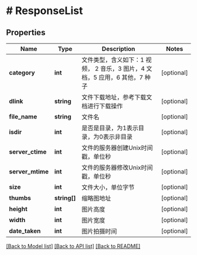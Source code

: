 # # ResponseList

## Properties

Name | Type | Description | Notes
------------ | ------------- | ------------- | -------------
**category** | **int** | 文件类型，含义如下：1 视频， 2 音乐，3 图片，4 文档，5 应用，6 其他，7 种子 | [optional]
**dlink** | **string** | 文件下载地址，参考下载文档进行下载操作 | [optional]
**file_name** | **string** | 文件名 | [optional]
**isdir** | **int** | 是否是目录，为1表示目录，为0表示非目录 | [optional]
**server_ctime** | **int** | 文件的服务器创建Unix时间戳，单位秒 | [optional]
**server_mtime** | **int** | 文件的服务器修改Unix时间戳，单位秒 | [optional]
**size** | **int** | 文件大小，单位字节 | [optional]
**thumbs** | **string[]** | 缩略图地址 | [optional]
**height** | **int** | 图片高度 | [optional]
**width** | **int** | 图片宽度 | [optional]
**date_taken** | **int** | 图片拍摄时间 | [optional]

[[Back to Model list]](../../README.md#models) [[Back to API list]](../../README.md#endpoints) [[Back to README]](../../README.md)
